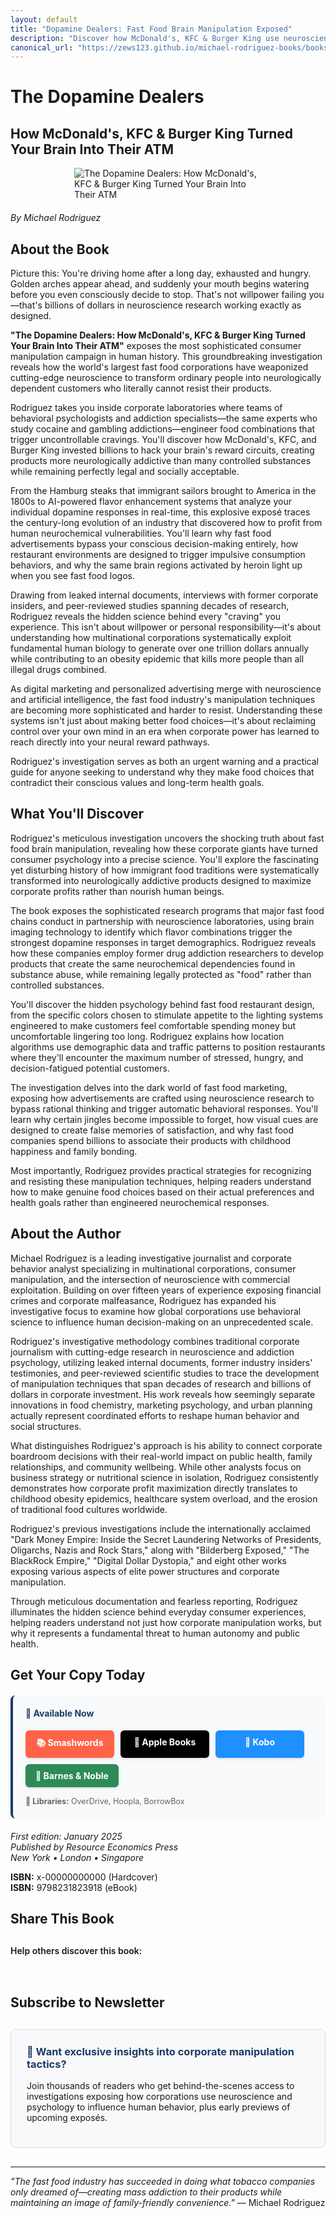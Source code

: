 ```yaml
---
layout: default
title: "Dopamine Dealers: Fast Food Brain Manipulation Exposed"
description: "Discover how McDonald's, KFC & Burger King use neuroscience to turn your brain into their ATM. Rodriguez exposes the addiction tactics of fast food giants."
canonical_url: "https://zews123.github.io/michael-rodriguez-books/books/Dopamine_Dealers"
---
```


# The Dopamine Dealers
## How McDonald's, KFC & Burger King Turned Your Brain Into Their ATM

<img src="{{ site.baseurl }}/assets/images/Dopamine_Dealers.webp" alt="The Dopamine Dealers: How McDonald's, KFC & Burger King Turned Your Brain Into Their ATM" style="max-width: 300px; margin: 0 auto 20px; display: block;">

*By Michael Rodriguez*

## About the Book

Picture this: You're driving home after a long day, exhausted and hungry. Golden arches appear ahead, and suddenly your mouth begins watering before you even consciously decide to stop. That's not willpower failing you—that's billions of dollars in neuroscience research working exactly as designed.

**"The Dopamine Dealers: How McDonald's, KFC & Burger King Turned Your Brain Into Their ATM"** exposes the most sophisticated consumer manipulation campaign in human history. This groundbreaking investigation reveals how the world's largest fast food corporations have weaponized cutting-edge neuroscience to transform ordinary people into neurologically dependent customers who literally cannot resist their products.

Rodriguez takes you inside corporate laboratories where teams of behavioral psychologists and addiction specialists—the same experts who study cocaine and gambling addictions—engineer food combinations that trigger uncontrollable cravings. You'll discover how McDonald's, KFC, and Burger King invested billions to hack your brain's reward circuits, creating products more neurologically addictive than many controlled substances while remaining perfectly legal and socially acceptable.

From the Hamburg steaks that immigrant sailors brought to America in the 1800s to AI-powered flavor enhancement systems that analyze your individual dopamine responses in real-time, this explosive exposé traces the century-long evolution of an industry that discovered how to profit from human neurochemical vulnerabilities. You'll learn why fast food advertisements bypass your conscious decision-making entirely, how restaurant environments are designed to trigger impulsive consumption behaviors, and why the same brain regions activated by heroin light up when you see fast food logos.

Drawing from leaked internal documents, interviews with former corporate insiders, and peer-reviewed studies spanning decades of research, Rodriguez reveals the hidden science behind every "craving" you experience. This isn't about willpower or personal responsibility—it's about understanding how multinational corporations systematically exploit fundamental human biology to generate over one trillion dollars annually while contributing to an obesity epidemic that kills more people than all illegal drugs combined.

As digital marketing and personalized advertising merge with neuroscience and artificial intelligence, the fast food industry's manipulation techniques are becoming more sophisticated and harder to resist. Understanding these systems isn't just about making better food choices—it's about reclaiming control over your own mind in an era when corporate power has learned to reach directly into your neural reward pathways.

Rodriguez's investigation serves as both an urgent warning and a practical guide for anyone seeking to understand why they make food choices that contradict their conscious values and long-term health goals.

## What You'll Discover

Rodriguez's meticulous investigation uncovers the shocking truth about fast food brain manipulation, revealing how these corporate giants have turned consumer psychology into a precise science. You'll explore the fascinating yet disturbing history of how immigrant food traditions were systematically transformed into neurologically addictive products designed to maximize corporate profits rather than nourish human beings.

The book exposes the sophisticated research programs that major fast food chains conduct in partnership with neuroscience laboratories, using brain imaging technology to identify which flavor combinations trigger the strongest dopamine responses in target demographics. Rodriguez reveals how these companies employ former drug addiction researchers to develop products that create the same neurochemical dependencies found in substance abuse, while remaining legally protected as "food" rather than controlled substances.

You'll discover the hidden psychology behind fast food restaurant design, from the specific colors chosen to stimulate appetite to the lighting systems engineered to make customers feel comfortable spending money but uncomfortable lingering too long. Rodriguez explains how location algorithms use demographic data and traffic patterns to position restaurants where they'll encounter the maximum number of stressed, hungry, and decision-fatigued potential customers.

The investigation delves into the dark world of fast food marketing, exposing how advertisements are crafted using neuroscience research to bypass rational thinking and trigger automatic behavioral responses. You'll learn why certain jingles become impossible to forget, how visual cues are designed to create false memories of satisfaction, and why fast food companies spend billions to associate their products with childhood happiness and family bonding.

Most importantly, Rodriguez provides practical strategies for recognizing and resisting these manipulation techniques, helping readers understand how to make genuine food choices based on their actual preferences and health goals rather than engineered neurochemical responses.

## About the Author

Michael Rodriguez is a leading investigative journalist and corporate behavior analyst specializing in multinational corporations, consumer manipulation, and the intersection of neuroscience with commercial exploitation. Building on over fifteen years of experience exposing financial crimes and corporate malfeasance, Rodriguez has expanded his investigative focus to examine how global corporations use behavioral science to influence human decision-making on an unprecedented scale.

Rodriguez's investigative methodology combines traditional corporate journalism with cutting-edge research in neuroscience and addiction psychology, utilizing leaked internal documents, former industry insiders' testimonies, and peer-reviewed scientific studies to trace the development of manipulation techniques that span decades of research and billions of dollars in corporate investment. His work reveals how seemingly separate innovations in food chemistry, marketing psychology, and urban planning actually represent coordinated efforts to reshape human behavior and social structures.

What distinguishes Rodriguez's approach is his ability to connect corporate boardroom decisions with their real-world impact on public health, family relationships, and community wellbeing. While other analysts focus on business strategy or nutritional science in isolation, Rodriguez consistently demonstrates how corporate profit maximization directly translates to childhood obesity epidemics, healthcare system overload, and the erosion of traditional food cultures worldwide.

Rodriguez's previous investigations include the internationally acclaimed "Dark Money Empire: Inside the Secret Laundering Networks of Presidents, Oligarchs, Nazis and Rock Stars," along with "Bilderberg Exposed," "The BlackRock Empire," "Digital Dollar Dystopia," and eight other works exposing various aspects of elite power structures and corporate manipulation.

Through meticulous documentation and fearless reporting, Rodriguez illuminates the hidden science behind everyday consumer experiences, helping readers understand not just how corporate manipulation works, but why it represents a fundamental threat to human autonomy and public health.

## Get Your Copy Today

<div style="background-color: #f8f9fa; padding: 20px; border-radius: 8px; margin: 20px 0; border-left: 4px solid #1a3c65;">
  <h4 style="margin-top: 0; color: #1a3c65;">🧠 Available Now</h4>
  
  <div class="book-buttons" style="display: flex; flex-wrap: wrap; gap: 10px; margin-bottom: 15px;">
    <a href="https://www.smashwords.com/books/view/1820615" target="_blank" rel="noopener noreferrer" class="book-btn book-btn-smash">📚 Smashwords</a>
    <a href="https://books.apple.com/us/book/the-dopamine-dealers-how-mcdonalds-kfc-burger-king/id6749262424" target="_blank" rel="noopener noreferrer" class="book-btn book-btn-apple">🍎 Apple Books</a>
    <a href="https://www.kobo.com/ww/en/ebook/the-dopamine-dealers-how-mcdonald-s-kfc-burger-king-turned-your-brain-into-their-atm" target="_blank" rel="noopener noreferrer" class="book-btn book-btn-kobo">📖 Kobo</a>
    <a href="https://www.barnesandnoble.com/w/the-dopamine-dealers-michael-rodriguez/1147919743?ean=2940182003643" target="_blank" rel="noopener noreferrer" class="book-btn book-btn-bn">🏪 Barnes & Noble</a>
  </div>
  
  <p style="margin: 0; font-size: 0.9em; color: #666;">
    <strong>📖 Libraries:</strong> OverDrive, Hoopla, BorrowBox<br>
  </p>
</div>

<style>
.book-btn {
  background-color: #1a3c65;
  color: white;
  padding: 10px 16px;
  border-radius: 6px;
  text-decoration: none;
  font-weight: bold;
  display: inline-block;
  text-align: center;
  min-width: 110px;
  transition: transform 0.2s ease, box-shadow 0.2s ease;
  box-shadow: 0 2px 4px rgba(0,0,0,0.1);
}

.book-btn:hover {
  transform: translateY(-1px);
  box-shadow: 0 4px 8px rgba(0,0,0,0.15);
  text-decoration: none;
  color: white;
}

.book-btn-apple { background-color: #000; }
.book-btn-apple:hover { background-color: #333; }

.book-btn-kobo { background-color: #1e90ff; }
.book-btn-kobo:hover { background-color: #1c7ed6; }

.book-btn-smash { background-color: #ff6347; }
.book-btn-smash:hover { background-color: #e55347; }

.book-btn-bn { background-color: #2e8b57; }
.book-btn-bn:hover { background-color: #228b22; }

@media (max-width: 768px) {
  .book-buttons {
    flex-direction: column;
  }
  .book-btn {
    width: 100%;
    margin-bottom: 5px;
  }
}
</style>

*First edition: January 2025*  
*Published by Resource Economics Press*  
*New York • London • Singapore*

**ISBN:** x-00000000000 (Hardcover)  
**ISBN:** 9798231823918 (eBook)

## Share This Book

<div class="social-share" style="margin: 30px 0;">
  <p style="margin-bottom: 15px; font-weight: 600;">Help others discover this book:</p>
  <a href="https://twitter.com/intent/tweet?text=Check out 'The Dopamine Dealers: How McDonald's, KFC & Burger King Turned Your Brain Into Their ATM' by Michael Rodriguez&url={{ site.url }}{{ site.baseurl }}{{ page.url }}&via=MRodriguezBooks" target="_blank" rel="noopener noreferrer" style="display: inline-block; margin-right: 15px; font-size: 24px; color: #1DA1F2;">
    <i class="fab fa-twitter-square"></i>
  </a>
  <a href="https://www.facebook.com/sharer/sharer.php?u={{ site.url }}{{ site.baseurl }}{{ page.url }}" target="_blank" rel="noopener noreferrer" style="display: inline-block; margin-right: 15px; font-size: 24px; color: #3b5998;">
    <i class="fab fa-facebook-square"></i>
  </a>
  <a href="https://www.linkedin.com/shareArticle?mini=true&url={{ site.url }}{{ site.baseurl }}{{ page.url }}&title=The Dopamine Dealers by Michael Rodriguez" target="_blank" rel="noopener noreferrer" style="display: inline-block; margin-right: 15px; font-size: 24px; color: #0077b5;">
    <i class="fab fa-linkedin"></i>
  </a>
  <a href="https://www.reddit.com/submit?url={{ site.url }}{{ site.baseurl }}{{ page.url }}&title=The Dopamine Dealers: How Fast Food Giants Hack Your Brain" target="_blank" rel="noopener noreferrer" style="display: inline-block; margin-right: 15px; font-size: 24px; color: #FF5700;">
    <i class="fab fa-reddit-square"></i>
  </a>
  <a href="https://pinterest.com/pin/create/button/?url={{ site.url }}{{ site.baseurl }}{{ page.url }}&media={{ site.url }}{{ site.baseurl }}/assets/images/Dopamine_Dealers.webp&description=The Dopamine Dealers: How McDonald's, KFC & Burger King Turned Your Brain Into Their ATM by Michael Rodriguez" target="_blank" rel="noopener noreferrer" style="display: inline-block; margin-right: 15px; font-size: 24px; color: #E60023;">
    <i class="fab fa-pinterest-square"></i>
  </a>
  <a href="https://news.ycombinator.com/submitlink?u={{ site.url }}{{ site.baseurl }}{{ page.url }}&t=The Dopamine Dealers: How Fast Food Giants Hack Your Brain" target="_blank" rel="noopener noreferrer" style="display: inline-block; margin-right: 15px; font-size: 24px; color: #FF6600;">
    <i class="fab fa-hacker-news-square"></i>
  </a>
  <a href="mailto:?subject=Check out this book: The Dopamine Dealers&body=I thought you might be interested in this book by Michael Rodriguez: {{ site.url }}{{ site.baseurl }}{{ page.url }}" style="display: inline-block; font-size: 24px; color: #333333;">
    <i class="fas fa-envelope-square"></i>
  </a>
</div>

## Subscribe to Newsletter

<div style="background-color: #f9f9fb; padding: 25px; border-radius: 8px; margin: 30px 0; border: 1px solid #ddd;">
  <h3 style="margin-top: 0; color: #1a3c65;">🧠 Want exclusive insights into corporate manipulation tactics?</h3>
  <p>Join thousands of readers who get behind-the-scenes access to investigations exposing how corporations use neuroscience and psychology to influence human behavior, plus early previews of upcoming exposés.</p>
  <script async data-uid="b2a1614bc4" src="https://michael-rodriguez.kit.com/b2a1614bc4/index.js"></script>
</div>

---

*"The fast food industry has succeeded in doing what tobacco companies only dreamed of—creating mass addiction to their products while maintaining an image of family-friendly convenience."* — Michael Rodriguez
